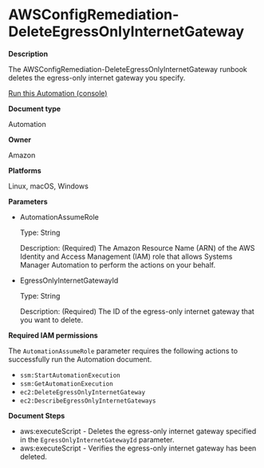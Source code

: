 # AWSConfigRemediation\-DeleteEgressOnlyInternetGateway<a name="automation-aws-delete-egress-igw"></a>

**Description**

The AWSConfigRemediation\-DeleteEgressOnlyInternetGateway runbook deletes the egress\-only internet gateway you specify\.

[Run this Automation \(console\)](https://console.aws.amazon.com/systems-manager/automation/execute/AWSConfigRemediation-DeleteEgressOnlyInternetGateway)

**Document type**

Automation

**Owner**

Amazon

**Platforms**

Linux, macOS, Windows

**Parameters**
+ AutomationAssumeRole

  Type: String

  Description: \(Required\) The Amazon Resource Name \(ARN\) of the AWS Identity and Access Management \(IAM\) role that allows Systems Manager Automation to perform the actions on your behalf\.
+ EgressOnlyInternetGatewayId

  Type: String

  Description: \(Required\) The ID of the egress\-only internet gateway that you want to delete\.

**Required IAM permissions**

The `AutomationAssumeRole` parameter requires the following actions to successfully run the Automation document\.
+ `ssm:StartAutomationExecution`
+ `ssm:GetAutomationExecution`
+ `ec2:DeleteEgressOnlyInternetGateway`
+ `ec2:DescribeEgressOnlyInternetGateways`

**Document Steps**
+ aws:executeScript \- Deletes the egress\-only internet gateway specified in the `EgressOnlyInternetGatewayId` parameter\.
+ aws:executeScript \- Verifies the egress\-only internet gateway has been deleted\.
